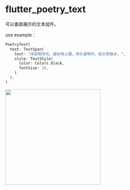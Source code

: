 # flutter_poetry_text

可以垂直展示的文本组件。

use example：

```dart
PoetryText(
  text: TextSpan(
    text: "床前明月光，疑似地上霜，举头望明月，低头思故乡。",
    style: TextStyle(
      color: Colors.black,
      fontSize: 30,
    ),
  ),
)
```

<img src="https://cdn.jsdelivr.net/gh/meandni/blogimg@main/img/2020-11-24-Simulator%20Screen%20Shot%20-%20iPhone%2012%20Pro%20Max%20-%202020-11-24%20at%2011.22.43.png" width="300" />
